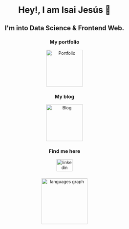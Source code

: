 <h1 align="center">Hey!, I am Isai Jesús 🤠</h1>

###

<h2 align="center">I'm into Data Science & Frontend Web.</h2>

###

<div align="center">
  <h3>My portfolio</h3>
  <a href="https://www.isaijesus.com/" target="_blank">
    <img src="https://isaijesus.com/img/avatar.webp" alt="Portfolio" height="120" width="120"/>
  </a>
</div>

<div align="center">
  <h3>My blog</h3>
  <a href="https://www.isaijesus.courses/" target="_blank">
    <img src="https://www.isaijesus.courses/img/tools.webp" alt="Blog" height="120" width="120"/>
  </a>
</div>

<h3 align="center">Find me here</h3>

<div align="center">
  <a href="https://www.linkedin.com/in/isai-jesus" target="_blank">
    <img src="https://raw.githubusercontent.com/maurodesouza/profile-readme-generator/master/src/assets/icons/social/linkedin/default.svg" width="52" height="40" alt="linkedin logo"  />
  </a>
</div>

###

<div align="center">
  <img src="https://github-readme-stats.vercel.app/api/top-langs?username=isaijesus&locale=en&hide_title=false&layout=compact&card_width=320&langs_count=5&theme=dracula&hide_border=false&order=2" height="150" alt="languages graph"  />
</div>

###
